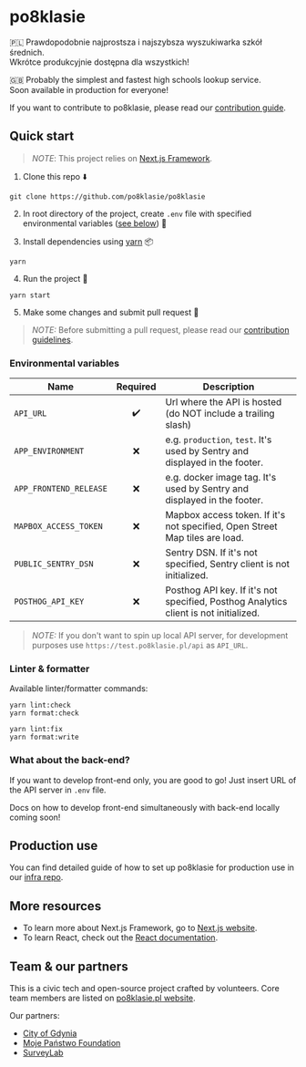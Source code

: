 # po8klasie
:poland: Prawdopodobnie najprostsza i najszybsza wyszukiwarka szkół średnich. <br/>
Wkrótce produkcyjnie dostępna dla wszystkich!

:uk: Probably the simplest and fastest high schools lookup service. <br />
Soon available in production for everyone!

If you want to contribute to po8klasie, please read our [contribution guide](CONTRIBUTING.md).

  
## Quick start 

> *NOTE*: This project relies on [Next.js Framework](https://nextjs.org/).

1. Clone this repo :arrow_down:
```shell script  
git clone https://github.com/po8klasie/po8klasie
```

2. In root directory of the project, create `.env` file with specified environmental variables ([see below](#env-vars)) :page_facing_up:

3. Install dependencies using [yarn](https://yarnpkg.com/) :package:
```shell script  
yarn
```

4. Run the project :rocket:
```shell script  
yarn start
```

5. Make some changes and submit pull request :tada: <br />

> *NOTE:* Before submitting a pull request, please read our [contribution guidelines](CONTRIBUTING.md).

<a name="env-vars"></a>
### Environmental variables

| Name | Required | Description |
| - | :-: | - |
| `API_URL` | :heavy_check_mark: | Url where the API is hosted (do NOT include a trailing slash) |
| `APP_ENVIRONMENT` | :x: | e.g. `production`, `test`. It's used by Sentry and displayed in the footer. |
| `APP_FRONTEND_RELEASE` | :x: | e.g. docker image tag. It's used by Sentry and displayed in the footer. |
| `MAPBOX_ACCESS_TOKEN` | :x: | Mapbox access token. If it's not specified, Open Street Map tiles are load. |
| `PUBLIC_SENTRY_DSN` | :x: | Sentry DSN. If it's not specified, Sentry client is not initialized. |
| `POSTHOG_API_KEY` | :x: | Posthog API key. If it's not specified, Posthog Analytics client is not initialized. |

> *NOTE:* If you don't want to spin up local API server, for development purposes use `https://test.po8klasie.pl/api` as `API_URL`.

### Linter & formatter
Available linter/formatter commands:
```shell script
yarn lint:check
yarn format:check

yarn lint:fix
yarn format:write
```

### What about the back-end?
If you want to develop front-end only, you are good to go! Just insert URL of the API server in `.env` file.

Docs on how to develop front-end simultaneously with back-end locally coming soon!
   
   
## Production use
You can find detailed guide of how to set up po8klasie for production use in our [infra repo](https://github.com/po8klasie/infra).
    
    
## More resources  
* To learn more about Next.js Framework, go to [Next.js website](https://nextjs.org/).    
* To learn React, check out the [React documentation](https://reactjs.org/).  
  
  
## Team & our partners
This is a civic tech and open-source project crafted by volunteers. 
Core team members are listed on [po8klasie.pl website](https://po8klasie.pl).

Our partners:
* [City of Gdynia](https://www.gdynia.pl/)
* [Moje Państwo Foundation](https://mojepanstwo.pl/)
* [SurveyLab](https://www.surveylab.com/)
